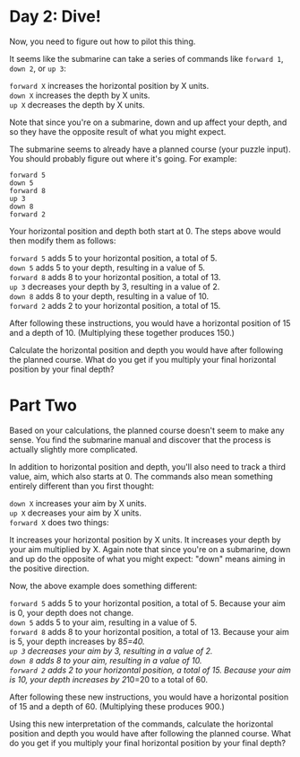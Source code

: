 # Day 2: Dive!
Now, you need to figure out how to pilot this thing.

It seems like the submarine can take a series of commands like `forward 1`, `down 2`, or `up 3`:

`forward X` increases the horizontal position by X units. \
`down X` increases the depth by X units. \
`up X` decreases the depth by X units.

Note that since you're on a submarine, down and up affect your depth, and so they have the opposite result of what you might expect.

The submarine seems to already have a planned course (your puzzle input). You should probably figure out where it's going. For example:

```
forward 5
down 5
forward 8
up 3
down 8
forward 2
```
Your horizontal position and depth both start at 0. The steps above would then modify them as follows:

`forward 5` adds 5 to your horizontal position, a total of 5. \
`down 5` adds 5 to your depth, resulting in a value of 5. \
`forward 8` adds 8 to your horizontal position, a total of 13. \
`up 3` decreases your depth by 3, resulting in a value of 2. \
`down 8` adds 8 to your depth, resulting in a value of 10. \
`forward 2` adds 2 to your horizontal position, a total of 15.

After following these instructions, you would have a horizontal position of 15 and a depth of 10.
(Multiplying these together produces 150.)

Calculate the horizontal position and depth you would have after following the planned course.
What do you get if you multiply your final horizontal position by your final depth?

# Part Two
Based on your calculations, the planned course doesn't seem to make any sense.
You find the submarine manual and discover that the process is actually slightly more complicated.

In addition to horizontal position and depth, you'll also need to track a third value, aim, which also starts at 0.
The commands also mean something entirely different than you first thought:

`down X` increases your aim by X units. \
`up X` decreases your aim by X units. \
`forward X` does two things:

It increases your horizontal position by X units.
It increases your depth by your aim multiplied by X.
Again note that since you're on a submarine, down and up do the opposite of what you might expect: "down" means aiming in the positive direction.

Now, the above example does something different:

`forward 5` adds 5 to your horizontal position, a total of 5. Because your aim is 0, your depth does not change. \
`down 5` adds 5 to your aim, resulting in a value of 5. \
`forward 8` adds 8 to your horizontal position, a total of 13. Because your aim is 5, your depth increases by 8*5=40. \
`up 3` decreases your aim by 3, resulting in a value of 2. \
`down 8` adds 8 to your aim, resulting in a value of 10. \
`forward 2` adds 2 to your horizontal position, a total of 15. Because your aim is 10, your depth increases by 2*10=20 to a total of 60.

After following these new instructions, you would have a horizontal position of 15 and a depth of 60. (Multiplying these produces 900.)

Using this new interpretation of the commands, calculate the horizontal position and depth you would have after following the planned course. What do you get if you multiply your final horizontal position by your final depth?
